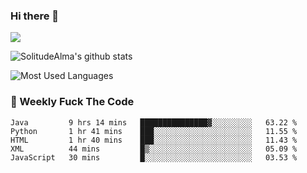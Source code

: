 ### Hi there 👋

<p>
  <a href="https://count.getloli.com/"><img src="https://count.getloli.com/get/@:solitudealma"></a>
</p>

![SolitudeAlma's github stats](https://github-readme-stats.vercel.app/api?username=solitudealma&show_icons=true&theme=radical)

![Most Used Languages](https://github-readme-stats.vercel.app/api/top-langs/?username=solitudealma&layout=compact&hide_border=true&theme=dark)
<!-- ![visitors](https://visitor-badge.glitch.me/badge?page_id=solitudealma.solitudealma.id) -->


### :dart: Weekly Fuck The Code

<!--START_SECTION:waka-->
```text
Java         9 hrs 14 mins   ███████████████▓░░░░░░░░░   63.22 % 
Python       1 hr 41 mins    ███░░░░░░░░░░░░░░░░░░░░░░   11.55 % 
HTML         1 hr 40 mins    ███░░░░░░░░░░░░░░░░░░░░░░   11.43 % 
XML          44 mins         █▒░░░░░░░░░░░░░░░░░░░░░░░   05.09 % 
JavaScript   30 mins         █░░░░░░░░░░░░░░░░░░░░░░░░   03.53 % 
```
<!--END_SECTION:waka-->
